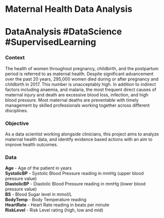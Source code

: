 # Maternal Health Data Analysis
# DataAnalysis #DataScience #SupervisedLearning

### Context
The health of women throughout pregnancy, childbirth, and the postpartum period is referred to as maternal health. Despite significant advancement over the past 20 years, 
295,000 women died during or after pregnancy and childbirth in 2017. This number is unacceptably high. In addition to indirect factors including anaemia, and malaria, the 
most frequent direct causes of maternal injury and death are excessive blood loss, infection, and high blood pressure. Most maternal deaths are preventable with timely 
management by skilled professionals working together across different disciplines. 

### Objective
As a data scientist working alongside clinicians, this project aims to analyze maternal health data, and identify evidence based actions with an aim to improve health outcomes.  

### Data 

**Age** - Age of the patient in years  
**SystolicBP** - Systolic Blood Pressure reading in mmHg (upper blood pressure value)  
**DiastolicBP** - Diastolic Blood Pressure reading in mmHg (lower blood pressure value)  
**BS** - Blood Sugar level in mmol/L  
**BodyTemp** - Body Temperature reading  
**HeartRate** - Heart Rate reading in beats per minute  
**RiskLevel** - Risk Level rating (high, low and mid)
